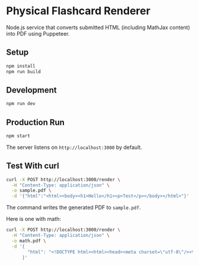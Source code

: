 # Physical Flashcard Renderer

Node.js service that converts submitted HTML (including MathJax content) into PDF using Puppeteer.

## Setup

```bash
npm install
npm run build
```

## Development

```bash
npm run dev
```

## Production Run

```bash
npm start
```

The server listens on `http://localhost:3000` by default.

## Test With curl

```bash
curl -X POST http://localhost:3000/render \
  -H "Content-Type: application/json" \
  -o sample.pdf \
  -d '{"html":"<html><body><h1>Hello</h1><p>Test</p></body></html>"}'
```
The command writes the generated PDF to `sample.pdf`.

Here is one with math:

```bash
curl -X POST http://localhost:3000/render \
  -H "Content-Type: application/json" \
  -o math.pdf \
  -d '{
        "html": "<!DOCTYPE html><html><head><meta charset=\"utf-8\"/><title>Math Test</title><script src=\"https://cdn.jsdelivr.net/npm/mathjax@3/es5/tex-mml-chtml.js\" async></script></head><body><h1>Quadratic Formula</h1><p>When <em>a</em> \u2260 0:</p><p>\\(x = \\frac{-b \\pm \\sqrt{b^2 - 4ac}}{2a}\\)</p><p>Example: if a = 1, b = -3, c = 2, then roots are 1 and 2.</p></body></html>"
      }'
```


